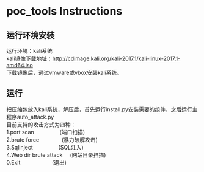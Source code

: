 # poc_tools Instructions
## 运行环境安装
运行环境：kali系统  
kali镜像下载地址：http://cdimage.kali.org/kali-2017.1/kali-linux-2017.1-amd64.iso  
下载镜像后，通过vmware或vbox安装kali系统。  

## 运行
把压缩包放入kali系统，解压后，首先运行install.py安装需要的组件，之后运行主程序auto_attack.py  
目前支持的攻击方式为四种：  
1.port scan                 (端口扫描)  
2.brute force               (暴力破解攻击)  
3.Sqlinject                 (SQL注入)  
4.Web dir brute attack      (网站目录扫描)  
0.Exit                      (退出)  

